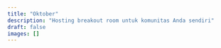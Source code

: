 ```yaml
---
title: "Oktober"
description: "Hosting breakout room untuk komunitas Anda sendiri"
draft: false
images: []
---
```

